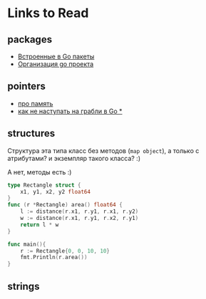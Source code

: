# Links to Read
## packages
- [Встроенные в Go пакеты](https://golang.org/pkg/.)
- [Организация go проекта](https://golang.org/doc/code.html)
## pointers
- [про память](https://stepik.org/lesson/266497/step/1?auth=login&unit=247452)
- [как не наступать на грабли в Go *](https://habr.com/ru/post/325468/)
## structures

Структура эта типа класс без методов (`map object`), а только с атрибутами? и экземпляр такого класса? :)

А нет, методы есть :)

```go
type Rectangle struct {
    x1, y1, x2, y2 float64
}
func (r *Rectangle) area() float64 {
    l := distance(r.x1, r.y1, r.x1, r.y2)
    w := distance(r.x1, r.y1, r.x2, r.y1)
    return l * w
}

func main(){
    r := Rectangle{0, 0, 10, 10}
    fmt.Println(r.area())
}
```
## strings
